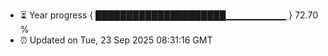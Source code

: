 - ⏳ Year progress { █████████████████████▁▁▁▁▁▁▁▁▁ } 72.70 %
- ⏰ Updated on Tue, 23 Sep 2025 08:31:16 GMT

